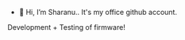 - 👋 Hi, I’m Sharanu.. It's my office github account.

Development + Testing of firmware!

<!---
Sharanuthingularity/Sharanuthingularity is a ✨ special ✨ repository because its `README.md` (this file) appears on your GitHub profile.
You can click the Preview link to take a look at your changes.
--->
